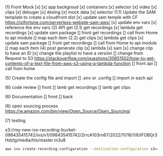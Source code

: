 (1) Front Mock [x]
    [x] app backgroud
    [x] containers
        [x] selector
        [x] video
        [x] clips
        [x] debuger
    [x] desing
    [x] mock data
    [x] selector
(1.1) Update the SAM template to create a cloudfront dist
    [x] update sam temple with CF https://izifortune.com/serverless-website-sam-aws/
    [x] update env vars
    [x] reference the env vars
(2) API get
(2.1) get recordings
    [x] lambda get recordings
    [x] update sam package
    [] front get recordings
    [] call from Home to api module
    [] map each item
(2.2) get clips
    [x] lambda get clips
    [x] update sam package
    [] front get recordings
    [] call from Home to api module
    [] map each item
(4) post generate clip
    [x] lambda
    [x] sam
    [x] change clip to have an ID
    [x] change the playlist to have a version
    [] change from Request to S3  https://stackoverflow.com/questions/30651502/how-to-get-contents-of-a-text-file-from-aws-s3-using-a-lambda-function
    [] front api
    [] call from home 

(5) Create the config file and import
    [] .env or .config
    [] import in each api

(6) code review
    [] front
    [] lamb get recordings
    [] lamb get clips

(6) Documentation
    [] front
    [] back

(6) open sourcing process https://w.amazon.com/bin/view/Open_Source/Open_Sourcing/

(7) testing



s3://my-new-ivs-recording-bucket-098435415742/ivs/v1/098435415742/2rrcA103rn67/2022/11/16/1/8/lFOBQr3Hdzlg/media/hls/master.m3u8


```sh
aws ivs create-recording-configuration --destination-configuration s3={bucketName=ivs-blog-borasio-ireland} --name=ivsrecording --thumbnail-configuration '{"\recordingMode"\:"\INTERVAL"\,"\targetIntervalSeconds"\:5}' --region eu-east-1
```
